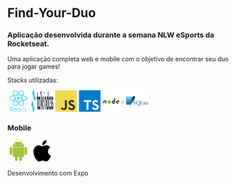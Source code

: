 # Find-Your-Duo

### Aplicação desenvolvida durante a semana NLW eSports da Rocketseat.

<p>Uma aplicação completa web e mobile com o objetivo de encontrar seu duo para jogar games!</p>

<p>Stacks utilizadas:</p>

<div>
  <img src= "https://github.com/devicons/devicon/blob/master/icons/react/react-original-wordmark.svg" width= "50px" height= "50px">
  <img src= "https://github.com/devicons/devicon/blob/master/icons/tailwindcss/tailwindcss-original-wordmark.svg" width= "50px" height= "50px">
  <img src= "https://github.com/devicons/devicon/blob/master/icons/javascript/javascript-original.svg" width= "50px" height= "50px">
  <img src= "https://github.com/devicons/devicon/blob/master/icons/typescript/typescript-original.svg" width= "50px" height= "50px">
  <img src= "https://github.com/devicons/devicon/blob/master/icons/nodejs/nodejs-original-wordmark.svg" width= "50px" height= "50px">
  <img src= "https://github.com/devicons/devicon/blob/master/icons/sqlite/sqlite-original-wordmark.svg" width= "50px" height= "50px">
</div>

### Mobile

<div>
  <img src= "https://github.com/devicons/devicon/blob/master/icons/android/android-original.svg" width= "50px" height= "50px">
  <img src= "https://github.com/devicons/devicon/blob/master/icons/apple/apple-original.svg" width= "50px" height= "50px">
</div>

<p>Desenvolvimento com Expo</p>
